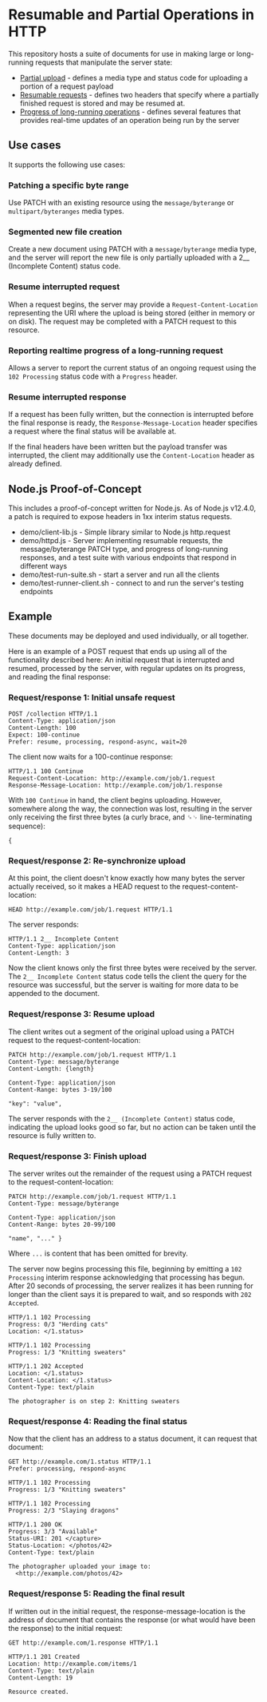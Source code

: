 # Resumable and Partial Operations in HTTP

This repository hosts a suite of documents for use in making large or long-running requests that manipulate the server state:

* [Partial upload](draft-wright-http-partial-upload.md) - defines a media type and status code for uploading a portion of a request payload
* [Resumable requests](draft-wright-http-resume-request.md) - defines two headers that specify where a partially finished request is stored and may be resumed at.
* [Progress of long-running operations](draft-wright-http-progress.md) - defines several features that provides real-time updates of an operation being run by the server

## Use cases

It supports the following use cases:


### Patching a specific byte range

Use PATCH with an existing resource using the `message/byterange` or `multipart/byteranges` media types.


### Segmented new file creation

Create a new document using PATCH with a `message/byterange` media type, and the server will report the new file is only partially uploaded with a 2__ (Incomplete Content) status code.


### Resume interrupted request

When a request begins, the server may provide a `Request-Content-Location` representing the URI where the upload is being stored (either in memory or on disk). The request may be completed with a PATCH request to this resource.


### Reporting realtime progress of a long-running request

Allows a server to report the current status of an ongoing request using the `102 Processing` status code with a `Progress` header.


### Resume interrupted response
If a request has been fully written, but the connection is interrupted before the final response is ready, the `Response-Message-Location` header specifies a request where the final status will be available at.

If the final headers have been written but the payload transfer was interrupted, the client may additionally use the `Content-Location` header as already defined.

## Node.js Proof-of-Concept

This includes a proof-of-concept written for Node.js. As of Node.js v12.4.0, a patch is required to expose headers in 1xx interim status requests.

* demo/client-lib.js - Simple library similar to Node.js http.request
* demo/httpd.js - Server implementing resumable requests, the message/byterange PATCH type, and progress of long-running responses, and a test suite with various endpoints that respond in different ways
* demo/test-run-suite.sh - start a server and run all the clients
* demo/test-runner-client.sh - connect to and run the server's testing endpoints


## Example

These documents may be deployed and used individually, or all together.

Here is an example of a POST request that ends up using all of the functionality described here: An initial request that is interrupted and resumed, processed by the server, with regular updates on its progress, and reading the final response:

### Request/response 1: Initial unsafe request

~~~http
POST /collection HTTP/1.1
Content-Type: application/json
Content-Length: 100
Expect: 100-continue
Prefer: resume, processing, respond-async, wait=20

~~~

The client now waits for a 100-continue response:

~~~http
HTTP/1.1 100 Continue
Request-Content-Location: http://example.com/job/1.request
Response-Message-Location: http://example.com/job/1.response
~~~

With `100 Continue` in hand, the client begins uploading. However, somewhere along the way, the connection was lost, resulting in the server only receiving the first three bytes (a curly brace, and ␍␊ line-terminating sequence):

~~~
{
~~~

### Request/response 2: Re-synchronize upload

At this point, the client doesn't know exactly how many bytes the server actually received, so it makes a HEAD request to the request-content-location:

~~~http
HEAD http://example.com/job/1.request HTTP/1.1

~~~

The server responds:

~~~http
HTTP/1.1 2__ Incomplete Content
Content-Type: application/json
Content-Length: 3

~~~

Now the client knows only the first three bytes were received by the server. The `2__ Incomplete Content` status code tells the client the query for the resource was successful, but the server is waiting for more data to be appended to the document.

### Request/response 3: Resume upload

The client writes out a segment of the original upload using a PATCH request to the request-content-location:

~~~http
PATCH http://example.com/job/1.request HTTP/1.1
Content-Type: message/byterange
Content-Length: {length}

Content-Type: application/json
Content-Range: bytes 3-19/100

"key": "value",
~~~

The server responds with the `2__ (Incomplete Content)` status code, indicating the upload looks good so far, but no action can be taken until the resource is fully written to.

### Request/response 3: Finish upload

The server writes out the remainder of the request using a PATCH request to the request-content-location:

~~~http
PATCH http://example.com/job/1.request HTTP/1.1
Content-Type: message/byterange

Content-Type: application/json
Content-Range: bytes 20-99/100

"name", "..." }
~~~

Where `...` is content that has been omitted for brevity.

The server now begins processing this file, beginning by emitting a `102 Processing` interim response acknowledging that processing has begun. After 20 seconds of processing, the server realizes it has been running for longer than the client says it is prepared to wait, and so responds with `202 Accepted`.

~~~http
HTTP/1.1 102 Processing 
Progress: 0/3 "Herding cats"
Location: </1.status>

HTTP/1.1 102 Processing
Progress: 1/3 "Knitting sweaters"

HTTP/1.1 202 Accepted
Location: </1.status>
Content-Location: </1.status>
Content-Type: text/plain

The photographer is on step 2: Knitting sweaters
~~~

### Request/response 4: Reading the final status

Now that the client has an address to a status document, it can request that document:


~~~http
GET http://example.com/1.status HTTP/1.1
Prefer: processing, respond-async

~~~

~~~http
HTTP/1.1 102 Processing
Progress: 1/3 "Knitting sweaters"

HTTP/1.1 102 Processing
Progress: 2/3 "Slaying dragons"

HTTP/1.1 200 OK
Progress: 3/3 "Available"
Status-URI: 201 </capture>
Status-Location: </photos/42>
Content-Type: text/plain

The photographer uploaded your image to:
  <http://example.com/photos/42>
~~~


### Request/response 5: Reading the final result

If written out in the initial request, the response-message-location is the address of document that contains the response (or what would have been the response) to the initial request:

~~~http
GET http://example.com/1.response HTTP/1.1

~~~

~~~http
HTTP/1.1 201 Created
Location: http://example.com/items/1
Content-Type: text/plain
Content-Length: 19

Resource created.
~~~


